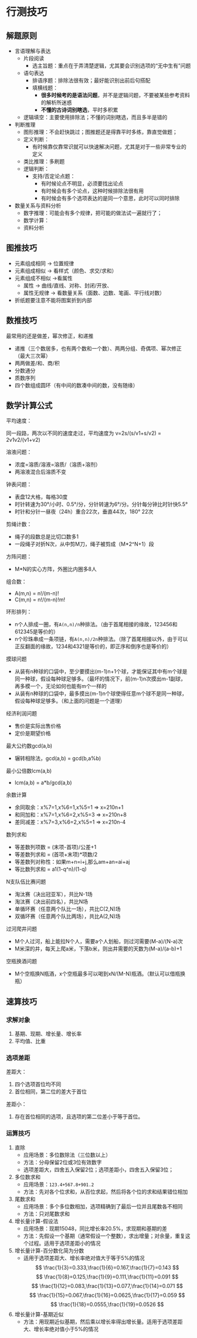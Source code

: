 # 行测技巧


## 解题原则

- 言语理解与表达
    - 片段阅读
        - 选主旨题：重点在于弄清楚逻辑，尤其要会识别选项的“无中生有”问题
    - 语句表达
        - 排语序题：排除法很有效；最好能识别出前后句搭配
        - 填横线题：
            - **很多时候考的是语法问题**，并不是逻辑问题，不要被某些参考资料的解析所迷惑
            - **不懂的古诗词别瞎选**，平时多积累
    - 逻辑填空：主要使用排除法；不懂的词别瞎选，而且多半是错的
- 判断推理
    - 图形推理：不会赶快跳过；图推题还是得靠平时多练，靠直觉做题；
    - 定义判断：
        - 有时候靠仅靠常识就可以快速解决问题，尤其是对于一些非常专业的定义
    - 类比推理：多刷题
    - 逻辑判断：
        - 支持/否定论点题：
            - 有时候论点不明显，必须要找出论点
            - 有时候会有多个论点，这种时候排除法很有用
            - 有时候会有多个选项表达的是同一个意思，此时可以同时排除
- 数量关系与资料分析
    - 数字推理：可能会有多个规律，把可能的做法试一遍就行了；
    - 数学计算：
    - 资料分析



## 图推技巧

- 元素组成相同 -> 位置规律
- 元素组成相似 -> 看样式（颜色、求交/求和）
- 元素组成不相似 ->看属性
    - 属性 -> 曲线/直线、对称、封闭/开放、
    - 属性无规律 -> 看数量关系（面数、边数、笔画、平行线对数）
- 折纸题要注意不能将图案折到内部

## 数推技巧

最常用的还是做差，幂次修正，和递推

- 递推（三个数居多，也有两个数和一个数）、两两分组、奇偶项、幂次修正（最大三次幂）
- 两两做差/和、商/积
- 分数通分
- 质数序列
- 四个数组成圆环（有中间的数凑中间的数，没有随缘）


## 数学计算公式

平均速度：

同一段路，两次以不同的速度走过，平均速度为 v=2s/(s/v1+s/v2) = 2v1v2/(v1+v2)

溶液问题：

- 浓度=溶质/溶液=溶质/（溶质+溶剂）
- 两溶液混合后溶质不变

钟表问题：

- 表盘12大格，每格30度
- 时针转速为30°/小时、0.5°/分，分针转速为6°/分。分针每分钟比时针快5.5°
- 时针和分针一昼夜（24h）重合22次，垂直44次，180° 22次

剪绳计数：

- 绳子的段数总是比切口数多1
- 一段绳子对折N次，从中剪M刀，绳子被剪成（M*2^N+1）段

方阵问题：

- M*N的实心方阵，外圈比内圈多8人

组合数：

- A(m,n) = n!/(m-n)!
- C(m,n) = n!/(m-n)!m!

环形排列：

- n个人排成一圈，有`A(n,n)/n`种排法。（由于首尾相接的缘故，123456和612345是等价的）
- n个珍珠串成一条项链，有`A(n,n)/2n`种排法。（除了首尾相接以外，由于可以正反翻面的缘故，1234和4321是等价的，即正序和倒序也是等价的）

摸球问题

- 从装有n种球的口袋中，至少要摸出(m-1)n+1个球，才能保证其中有m个球是同一种球，假设每种球足够多。（最坏的情况下，前(m-1)n次摸出m-1副球，再多模一个，无论如何也能有m个一样的
- 从装有n种球的口袋中，最多摸出(m-1)n个球使得任意m个球不是同一种球，假设每种球足够多。（和上面的问题是一个道理）

经济利润问题

- 售价是实际出售价格
- 定价是期望价格

最大公约数gcd(a,b)

- 辗转相除法，gcd(a,b) = gcd(b,a%b)

最小公倍数lcm(a,b)

- lcm(a,b) = a*b/gcd(a,b)

余数计算

- 余同取余：x%7=1,x%6=1,x%5=1 => x=210n+1
- 和同加和：x%7=1,x%6=2,x%5=3 => x=210n+8
- 差同减差：x%7=3,x%6=2,x%5=1 => x=210n-4

数列求和

- 等差数列项数 = (末项-首项)/公差+1
- 等差数列求和 = (首项+末项)*项数/2
- 等差数列对称性：如果m+n=i+j,那么am+an=ai+aj
- 等比数列求和 = a1(1-q^n)/(1-q)

N支队伍比赛问题

- 淘汰赛（决出冠亚军），共比N-1场
- 淘汰赛（决出前四名），共比N场
- 单循环赛（任意两个队比一场），共比C(2,N)场
- 双循环赛（任意两个队比两场），共比A(2,N)场

过河爬井问题

- M个人过河，船上能拉N个人，需要a个人划船，则过河需要(M-a)/(N-a)次
- M米深的井，每天上爬a米，下落b米，则出井需要的天数为(M-a)/(a-b)+1

空瓶换酒问题

- M个空瓶换N瓶酒，x个空瓶最多可以喝到xN/(M-N)瓶酒。（默认可以借瓶换瓶）

## 速算技巧

### 求解对象

1. 基期、现期、增长量、增长率
2. 平均值、比重

### 选项差距

差距大：

1. 四个选项首位均不同
2. 首位相同，第二位的差大于首位

差距小：

1. 存在首位相同的选项，且选项的第二位差小于等于首位。

### 运算技巧

1. 直除  
    - 应用场景：多位数除法（三位数以上）
    - 方法：分母保留2位或3位有效数字
    - 选项差距大，四舍五入保留2位；选项差距小，四舍五入保留3位；
2. 多位数求和
    - 应用场景：`123.4+567.8+901.2`
    - 方法：先对各个位求和，从百位求起，然后将各个位的求和结果错位相加
3. 尾数求和
    - 应用场景：多个多位数相加，选项精确到了最后一位并且尾数各不相同
    - 方法：只对尾数求和
4. 增长量计算-假设法
    - 应用场景：现期15048，同比增长率20.5%，求现期和基期的差
    - 方法：先假设一个基期（通常假设一个整数），求出增量；对余量，重复这个过程。适用于选项差距小的情况
5. 增长量计算-百分数化简为分数
    - 适用于选项差距大、增长率绝对值大于等于5%的情况
    $$ \frac{1}{3}=0.333,\frac{1}{6}=0.167,\frac{1}{7}=0.143  $$
    $$ \frac{1}{8}=0.125,\frac{1}{9}=0.111,\frac{1}{11}=0.091 $$
    $$ \frac{1}{12}=0.083,\frac{1}{13}=0.077,\frac{1}{14}=0.071 $$
    $$ \frac{1}{15}=0.067,\frac{1}{16}=0.0625,\frac{1}{17}=0.059 $$
    $$ \frac{1}{18}=0.0555,\frac{1}{19}=0.0526 $$
6. 增长量计算-基期近似
    - 方法：用现期近似基期，然后乘以增长率得出增长量。适用于选项差距大、增长率绝对值小于5%的情况
